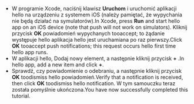 
* <span data-ttu-id="df06b-101">W programie Xcode, naciśnij klawisz **Uruchom** i uruchomić aplikacji hello na urządzeniu z systemem iOS (należy pamiętać, że wypychania nie będą działać na symulatorów).</span><span class="sxs-lookup"><span data-stu-id="df06b-101">In Xcode, press **Run** and start hello app on an iOS device (note that push will not work on simulators).</span></span> <span data-ttu-id="df06b-102">Kliknij przycisk **OK** powiadomień wypychanych tooaccept; to żądanie występuje hello aplikacja hello jest uruchamiana po raz pierwszy.</span><span class="sxs-lookup"><span data-stu-id="df06b-102">Click **OK** tooaccept push notifications; this request occurs hello first time hello app runs.</span></span>
* <span data-ttu-id="df06b-103">W aplikacji hello, Dodaj nowy element, a następnie kliknij przycisk  **+** .</span><span class="sxs-lookup"><span data-stu-id="df06b-103">In hello app, add a new item and click **+**.</span></span>
* <span data-ttu-id="df06b-104">Sprawdź, czy powiadomienie o odebraniu, a następnie kliknij przycisk **OK** toodismiss hello powiadomień.</span><span class="sxs-lookup"><span data-stu-id="df06b-104">Verify that a notification is received, then click **OK** toodismiss hello notification.</span></span> <span data-ttu-id="df06b-105">W tym samouczku teraz została pomyślnie ukończona.</span><span class="sxs-lookup"><span data-stu-id="df06b-105">You have now successfully completed this tutorial.</span></span>

